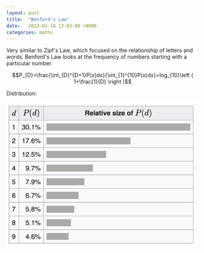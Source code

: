 ```yaml
---
layout: post
title:  "Benford's Law"
date:   2023-01-10 13:03:00 +0000
categories: maths
---
```


Very similar to Zipf's Law, which focused on the relationship of letters and words. Benford's Law looks at the frequency of numbers starting with a particular number.

$$P_{D}=\frac{\int_{D}^{D+1}P(x)dx}{\int_{1}^{10}P(x)dx}=log_{10}\left ( 1+\frac{1}{D} \right )$$


Distribution:

<img src="/images/benford-distribution.png" border="0">
